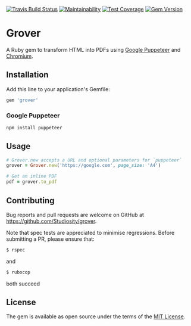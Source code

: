 [![Travis Build Status](https://img.shields.io/travis/Studiosity/grover.svg?style=flat)](https://travis-ci.org/Studiosity/grover)
[![Maintainability](https://api.codeclimate.com/v1/badges/37609653789bcf2c8d94/maintainability)](https://codeclimate.com/github/Studiosity/grover/maintainability)
[![Test Coverage](https://api.codeclimate.com/v1/badges/37609653789bcf2c8d94/test_coverage)](https://codeclimate.com/github/Studiosity/grover/test_coverage)
[![Gem Version](https://img.shields.io/gem/v/grover.svg?style=flat)](#)

# Grover

A Ruby gem to transform HTML into PDFs using [Google Puppeteer](https://github.com/GoogleChrome/puppeteer)
and [Chromium](https://www.chromium.org/Home).


## Installation

Add this line to your application's Gemfile:

```ruby
gem 'grover'
```

### Google Puppeteer
```bash
npm install puppeteer
``` 


## Usage
```ruby
# Grover.new accepts a URL and optional parameters for `puppeteer`
grover = Grover.new('https://google.com', page_size: 'A4')

# Get an inline PDF
pdf = grover.to_pdf

```


## Contributing

Bug reports and pull requests are welcome on GitHub at https://github.com/Studiosity/grover.

Note that spec tests are appreciated to minimise regressions. Before submitting a PR, please ensure that:
 
```bash
$ rspec
```
and

```bash
$ rubocop
```
both succeed


## License

The gem is available as open source under the terms of the [MIT License](http://opensource.org/licenses/MIT).
